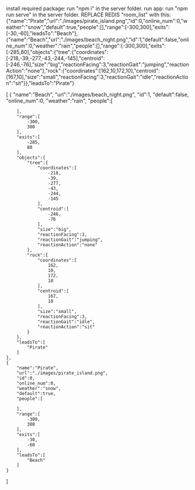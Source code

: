 install required package: run "npm i" in the server folder.
run app: run "npm run serve" in the server folder.
REPLACE REDIS "room_list" with this:
{"name":"Pirate","url":"./images/pirate_island.png","id":0,"online_num":0,"weather":"snow","default":true,"people":[],"range":[-300,300],"exits":[-30,-60],"leadsTo":"Beach"},{"name":"Beach","url":"./images/beach_night.png","id":1,"default":false,"online_num":0,"weather":"rain","people":[],"range":[-300,300],"exits":[-285,80],"objects":{"tree":{"coordinates":[-218,-39,-277,-43,-244,-145],"centroid":[-246,-76],"size":"big","reactionFacing":3,"reactionGait":"jumping","reactionAction":"none"},"rock":{"coordinates":[162,10,172,10],"centroid":[167,10],"size":"small","reactionFacing":3,"reactionGait":"idle","reactionAction":"sit"}},"leadsTo":"Pirate"}


[
    {
        "name":"Beach",
        "url":"./images/beach_night.png",
        "id":1,
        "default":false,
        "online_num":0,
        "weather":"rain",
        "people":[

        ],
        "range":[
            -300,
            300
        ],
        "exits":[
            -285,
            80
        ],
        "objects":{
            "tree":{
                "coordinates":[
                    -218,
                    -39,
                    -277,
                    -43,
                    -244,
                    -145
                ],
                "centroid":[
                    -246,
                    -76
                ],
                "size":"big",
                "reactionFacing":3,
                "reactionGait":"jumping",
                "reactionAction":"none"
            },
            "rock":{
                "coordinates":[
                    162,
                    10,
                    172,
                    10
                ],
                "centroid":[
                    167,
                    10
                ],
                "size":"small",
                "reactionFacing":3,
                "reactionGait":"idle",
                "reactionAction":"sit"
            }
        },
        "leadsTo":[
            "Pirate"
        ]
    },
    {
        "name":"Pirate",
        "url":"./images/pirate_island.png",
        "id":0,
        "online_num":0,
        "weather":"snow",
        "default":true,
        "people":[

        ],
        "range":[
            -300,
            300
        ],
        "exits":[
            -30,
            -60
        ],
        "leadsTo":[
            "Beach"
        ]
    }
]
